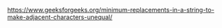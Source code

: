https://www.geeksforgeeks.org/minimum-replacements-in-a-string-to-make-adjacent-characters-unequal/
